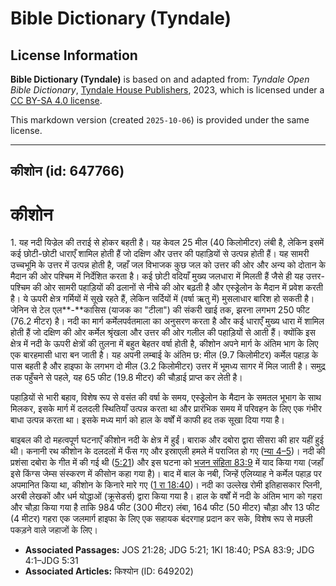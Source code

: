 # Bible Dictionary (Tyndale)

## License Information

**Bible Dictionary (Tyndale)** is based on and adapted from: _Tyndale Open Bible Dictionary_, [Tyndale House Publishers](https://tyndaleopenresources.com/), 2023, which is licensed under a [CC BY-SA 4.0 license](https://creativecommons.org/licenses/by-sa/4.0/legalcode.en).

This markdown version (created `2025-10-06`) is provided under the same license.



--------------------------------

## कीशोन (id: 647766)

कीशोन
=====

1\. यह नदी यिज्रेल की तराई से होकर बहती है। यह केवल 25 मील (40 किलोमीटर) लंबी है, लेकिन इसमें कई छोटी\-छोटी धाराएँ शामिल होती हैं जो दक्षिण और उत्तर की पहाड़ियों से उत्पन्न होती हैं। यह सामरी उच्चभूमि के उत्तर में उत्पन्न होती है, जहाँ जल विभाजक कुछ जल को उत्तर की ओर और अन्य को दोतान के मैदान की ओर पश्चिम में निर्देशित करता है। कई छोटी वदियाँ मुख्य जलधारा में मिलती हैं जैसे ही यह उत्तर\-पश्चिम की ओर सामरी पहाड़ियों की ढलानों से नीचे की ओर बढ़ती है और एस्ड्रेलोन के मैदान में प्रवेश करती है। ये ऊपरी क्षेत्र गर्मियों में सूखे रहते हैं, लेकिन सर्दियों में (वर्षा ऋतु में) मुसलाधार बारिश हो सकती है। जेनिन से टेल एल**\-**कासिस (याजक का "टीला") की संकरी खाई तक, झरना लगभग 250 फीट (76\.2 मीटर) है। नदी का मार्ग कर्मेलपर्वतमाला का अनुसरण करता है और कई धाराएँ मुख्य धारा में शामिल होती हैं जो दक्षिण की ओर कर्मेल श्रृंखला और उत्तर की ओर गलील की पहाड़ियों से आती हैं। क्योंकि इस क्षेत्र में नदी के ऊपरी क्षेत्रों की तुलना में बहुत बेहतर वर्षा होती है, कीशोन अपने मार्ग के अंतिम भाग के लिए एक बारहमासी धारा बन जाती है। यह अपनी लम्बाई के अंतिम छ: मील (9\.7 किलोमीटर) कर्मेल पहाड़ के पास बहती है और हाइफा के लगभग दो मील (3\.2 किलोमीटर) उत्तर में भूमध्य सागर में मिल जाती है। समुद्र तक पहुँचने से पहले, यह 65 फीट (19\.8 मीटर) की चौड़ाई प्राप्त कर लेती है।

पहाड़ियों से भारी बहाव, विशेष रूप से वसंत की वर्षा के समय, एस्ड्रेलोन के मैदान के समतल भूभाग के साथ मिलकर, इसके मार्ग में दलदली स्थितियाँ उत्पन्न करता था और प्रारंभिक समय में परिवहन के लिए एक गंभीर बाधा उत्पन्न करता था। इसके मध्य मार्ग को हाल के वर्षों में काफी हद तक सूखा दिया गया है।

बाइबल की दो महत्वपूर्ण घटनाएँ कीशोन नदी के क्षेत्र में हुईं। बाराक और दबोरा द्वारा सीसरा की हार यहीं हुई थी। कनानी रथ कीशोन के दलदलों में फँस गए और इस्राएली हमले में पराजित हो गए ([न्या 4–5](https://ref.ly/Judg4:1-Judg5:31))। नदी की प्रशंसा दबोरा के गीत में की गई थी ([5:21](https://ref.ly/Judg5:21)) और इस घटना को [भजन संहिता 83:9](https://ref.ly/Ps83:9) में याद किया गया (जहाँ इसे किंग्स जेम्स संस्करण में कीसोन कहा गया है)। बाद में बाल के नबी, जिन्हें एलिय्याह ने कर्मेल पहाड़ पर अपमानित किया था, कीशोन के किनारे मारे गए ([1 रा 18:40](https://ref.ly/1Kgs18:40))। नदी का उल्लेख रोमी इतिहासकार प्लिनी, अरबी लेखकों और धर्म योद्धाओं (क्रूसेडर्स) द्वारा किया गया है। हाल के वर्षों में नदी के अंतिम भाग को गहरा और चौड़ा किया गया है ताकि 984 फीट (300 मीटर) लंबा, 164 फीट (50 मीटर) चौड़ा और 13 फीट (4 मीटर) गहरा एक जलमार्ग हाइफा के लिए एक सहायक बंदरगाह प्रदान कर सके, विशेष रूप से मछली पकड़ने वाले जहाजों के लिए।

* **Associated Passages:** JOS 21:28; JDG 5:21; 1KI 18:40; PSA 83:9; JDG 4:1–JDG 5:31
* **Associated Articles:** किश्योन (ID: 649202)

